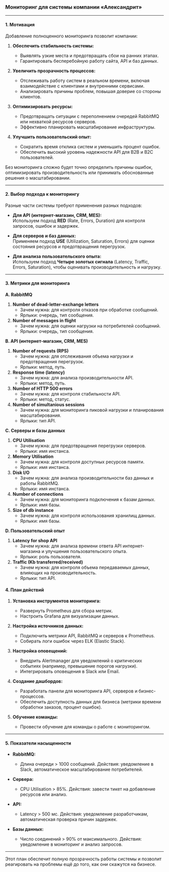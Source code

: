 ### **Мониторинг для системы компании «Александрит»**

---

#### **1. Мотивация**

Добавление полноценного мониторинга позволит компании:  
1. **Обеспечить стабильность системы:**  
   - Выявлять узкие места и предотвращать сбои на ранних этапах.  
   - Гарантировать бесперебойную работу сайта, API и баз данных.  

2. **Увеличить прозрачность процессов:**  
   - Отслеживать работу систем в реальном времени, включая взаимодействие с клиентами и внутренними сервисами.  
   - Анализировать причины проблем, повышая доверие со стороны клиентов.  

3. **Оптимизировать ресурсы:**  
   - Предотвращать ситуации с переполнением очередей RabbitMQ или нехваткой ресурсов серверов.  
   - Эффективно планировать масштабирование инфраструктуры.  

4. **Улучшить пользовательский опыт:**  
   - Сократить время отклика систем и уменьшить процент ошибок.  
   - Обеспечить высокий уровень надежности API для B2B и B2C пользователей.  

Без мониторинга сложно будет точно определить причины ошибок, оптимизировать производительность или принимать обоснованные решения о масштабировании.  

---

#### **2. Выбор подхода к мониторингу**  

Разные части системы требуют применения разных подходов:  
- **Для API (интернет-магазин, CRM, MES):**  
  Используем подход **RED** (Rate, Errors, Duration) для контроля запросов, ошибок и задержек.  

- **Для серверов и баз данных:**  
  Применяем подход **USE** (Utilization, Saturation, Errors) для оценки состояния ресурсов и предотвращения перегрузок.  

- **Для анализа пользовательского опыта:**  
  Используем подход **Четыре золотых сигнала** (Latency, Traffic, Errors, Saturation), чтобы оценивать производительность и нагрузку.  

---
#### **3. Метрики для мониторинга**  

**A. RabbitMQ**  
1. **Number of dead-letter-exchange letters**  
   - Зачем нужна: для контроля отказов при обработке сообщений.  
   - Ярлыки: очередь, тип сообщения.  
2. **Number of messages in flight**  
   - Зачем нужна: для оценки нагрузки на потребителей сообщений.  
   - Ярлыки: очередь, тип сообщения.  

**B. API (интернет-магазин, CRM, MES)**  
1. **Number of requests (RPS)**  
   - Зачем нужна: для отслеживания объема нагрузки и предотвращения перегрузок.  
   - Ярлыки: метод, путь.  
2. **Response time (latency)**  
   - Зачем нужна: для анализа производительности API.  
   - Ярлыки: метод, путь.  
3. **Number of HTTP 500 errors**  
   - Зачем нужна: для контроля стабильности API.  
   - Ярлыки: метод, статус.  
4. **Number of simultanious sessions**  
   - Зачем нужна: для мониторинга пиковой нагрузки и планирования масштабирования.  
   - Ярлыки: тип API.  

**C. Серверы и базы данных**  
1. **CPU Utilisation**  
   - Зачем нужна: для предотвращения перегрузки серверов.  
   - Ярлыки: имя инстанса.  
2. **Memory Utilisation**  
   - Зачем нужна: для контроля доступных ресурсов памяти.  
   - Ярлыки: имя инстанса.  
3. **Disk I/O**  
   - Зачем нужна: для анализа производительности баз данных и работы RabbitMQ.  
   - Ярлыки: имя инстанса.  
4. **Number of connections**  
   - Зачем нужна: для мониторинга подключения к базам данных.  
   - Ярлыки: имя базы.  
5. **Size of db instance**  
   - Зачем нужна: для контроля использования хранилищ данных.  
   - Ярлыки: имя базы.  

**D. Пользовательский опыт**  
1. **Latency for shop API**  
   - Зачем нужна: для анализа времени ответа API интернет-магазина и улучшения пользовательского опыта.  
   - Ярлыки: роль пользователя.  
2. **Traffic (Kb transferred/received)**  
   - Зачем нужна: для контроля объема передаваемых данных, влияющих на производительность.  
   - Ярлыки: тип API.  

#### **4. План действий**  

1. **Установка инструментов мониторинга:**  
   - Развернуть Prometheus для сбора метрик.  
   - Настроить Grafana для визуализации данных.  

2. **Настройка источников данных:**  
   - Подключить метрики API, RabbitMQ и серверов к Prometheus.  
   - Собирать логи ошибок через ELK (Elastic Stack).  

3. **Настройка оповещений:**  
   - Внедрить Alertmanager для уведомлений о критических событиях (например, превышение порогов нагрузки).  
   - Интегрировать оповещения в Slack или Email.  

4. **Создание дашбордов:**  
   - Разработать панели для мониторинга API, серверов и бизнес-процессов.  
   - Обеспечить доступность данных для бизнеса (метрики времени обработки заказов, процент ошибок).  

5. **Обучение команды:**  
   - Провести обучение для команды о работе с мониторингом.  

---

#### **5. Показатели насыщенности**  

- **RabbitMQ:**  
  - Длина очереди > 1000 сообщений. Действия: уведомление в Slack, автоматическое масштабирование потребителей.  

- **Сервера:**  
  - CPU Utilisation > 85%. Действия: завести тикет на добавление ресурсов или анализ.  

- **API:**  
  - Latency > 500 мс. Действия: уведомление разработчикам, автоматическая проверка причин задержек.  

- **Базы данных:**  
  - Число соединений > 90% от максимального. Действия: уведомление в мониторинг и анализ запросов.  

---

Этот план обеспечит полную прозрачность работы системы и позволит реагировать на проблемы ещё до того, как они скажутся на бизнесе.